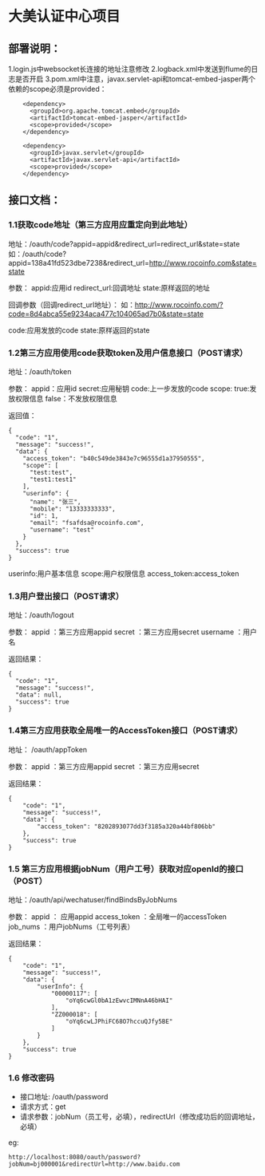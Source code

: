 ﻿# 大美认证中心项目

## 部署说明：

1.login.js中websocket长连接的地址注意修改
2.logback.xml中发送到flume的日志是否开启
3.pom.xml中注意，javax.servlet-api和tomcat-embed-jasper两个依赖的scope必须是provided：

```
    <dependency>
      <groupId>org.apache.tomcat.embed</groupId>
      <artifactId>tomcat-embed-jasper</artifactId>
      <scope>provided</scope>
    </dependency>

    <dependency>
      <groupId>javax.servlet</groupId>
      <artifactId>javax.servlet-api</artifactId>
      <scope>provided</scope>
    </dependency>
```

## 接口文档：

### 1.1获取code地址（第三方应用应重定向到此地址）

地址：/oauth/code?appid=appid&redirect_url=redirect_url&state=state
如：/oauth/code?appid=138a41fd523dbe7238&redirect_url=http://www.rocoinfo.com&state=state

参数：
appid:应用id
redirect_url:回调地址
state:原样返回的地址

回调参数（回调redirect_url地址）：
如：http://www.rocoinfo.com/?code=8d4abca55e9234aca477c104065ad7b0&state=state

code:应用发放的code
state:原样返回的state


### 1.2第三方应用使用code获取token及用户信息接口（POST请求）
地址：/oauth/token

参数：
appid：应用id
secret:应用秘钥
code:上一步发放的code
scope: true:发放权限信息 false：不发放权限信息

返回值：
```
{
  "code": "1",
  "message": "success!",
  "data": {
    "access_token": "b40c549de3843e7c96555d1a37950555",
    "scope": [
      "test:test",
      "test1:test1"
    ],
    "userinfo": {
      "name": "张三",
      "mobile": "13333333333",
      "id": 1,
      "email": "fsafdsa@rocoinfo.com",
      "username": "test"
    }
  },
  "success": true
}
```
userinfo:用户基本信息
scope:用户权限信息
access_token:access_token


### 1.3用户登出接口（POST请求）
地址：/oauth/logout

参数：
appid    ：第三方应用appid
secret   ：第三方应用secret
username ：用户名

返回结果：
```
{
  "code": "1",
  "message": "success!",
  "data": null,
  "success": true
}
```

### 1.4第三方应用获取全局唯一的AccessToken接口（POST请求）
地址： /oauth/appToken

参数：
appid  ：第三方应用appid
secret ：第三方应用secret

返回结果：
```
{
    "code": "1",
    "message": "success!",
    "data": {
        "access_token": "8202893077dd3f3185a320a44bf806bb"
    },
    "success": true
}
```

### 1.5 第三方应用根据jobNum（用户工号）获取对应openId的接口（POST）
地址：/oauth/api/wechatuser/findBindsByJobNums

参数：
appid        ： 应用appid
access_token ：全局唯一的accessToken
job_nums     ：用户jobNums（工号列表）

返回结果：
```
{
    "code": "1",
    "message": "success!",
    "data": {
        "userInfo": {
            "00000117": [
                "oYq6cwGl0bA1zEwvcIMNnA46bHAI"
            ],
            "ZZ000018": [
                "oYq6cwLJPhiFC68O7hccuQJfy5BE"
            ]
        }
    },
    "success": true
}
```

### 1.6 修改密码

* 接口地址: /oauth/password
* 请求方式：get
* 请求参数：jobNum（员工号，必填），redirectUrl（修改成功后的回调地址，必填）

eg:
```
http://localhost:8080/oauth/password?jobNum=bj000001&redirectUrl=http://www.baidu.com
```
